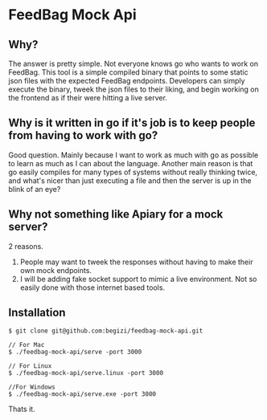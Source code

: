 FeedBag Mock Api
================

## Why?

The answer is pretty simple. Not everyone knows go who wants to work on FeedBag.
This tool is a simple compiled binary that points to some static json files with the
expected FeedBag endpoints. Developers can simply execute the binary, tweek the json
files to their liking, and begin working on the frontend as if their were hitting
a live server.

## Why is it written in go if it's job is to keep people from having to work with go?

Good question. Mainly because I want to work as much with go as possible to learn as
much as I can about the language. Another main reason is that go easily compiles for
many types of systems without really thinking twice, and what's nicer than just executing
a file and then the server is up in the blink of an eye?

## Why not something like Apiary for a mock server?

2 reasons.

1. People may want to tweek the responses without having to make their own mock endpoints.
2. I will be adding fake socket support to mimic a live environment. Not so easily done with
those internet based tools.

## Installation

```
$ git clone git@github.com:begizi/feedbag-mock-api.git

// For Mac
$ ./feedbag-mock-api/serve -port 3000

// For Linux
$ ./feedbag-mock-api/serve.linux -port 3000

//For Windows
$ ./feedbag-mock-api/serve.exe -port 3000
```

Thats it.
